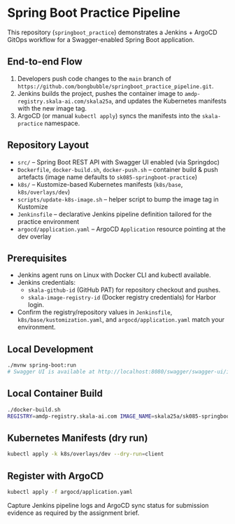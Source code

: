# Spring Boot Practice Pipeline

This repository (`springboot_practice`) demonstrates a Jenkins + ArgoCD GitOps workflow for a Swagger-enabled Spring Boot application.

## End-to-end Flow

1. Developers push code changes to the `main` branch of `https://github.com/bongbubble/springboot_practice_pipeline.git`.
2. Jenkins builds the project, pushes the container image to `amdp-registry.skala-ai.com/skala25a`, and updates the Kubernetes manifests with the new image tag.
3. ArgoCD (or manual `kubectl apply`) syncs the manifests into the `skala-practice` namespace.

## Repository Layout

- `src/` – Spring Boot REST API with Swagger UI enabled (via Springdoc)
- `Dockerfile`, `docker-build.sh`, `docker-push.sh` – container build & push artefacts (image name defaults to `sk085-springboot-practice`)
- `k8s/` – Kustomize-based Kubernetes manifests (`k8s/base`, `k8s/overlays/dev`)
- `scripts/update-k8s-image.sh` – helper script to bump the image tag in Kustomize
- `Jenkinsfile` – declarative Jenkins pipeline definition tailored for the practice environment
- `argocd/application.yaml` – ArgoCD `Application` resource pointing at the dev overlay

## Prerequisites

- Jenkins agent runs on Linux with Docker CLI and kubectl available.
- Jenkins credentials:
  - `skala-github-id` (GitHub PAT) for repository checkout and pushes.
  - `skala-image-registry-id` (Docker registry credentials) for Harbor login.
- Confirm the registry/repository values in `Jenkinsfile`, `k8s/base/kustomization.yaml`, and `argocd/application.yaml` match your environment.

## Local Development

```bash
./mvnw spring-boot:run
# Swagger UI is available at http://localhost:8080/swagger/swagger-ui/index.html
```

## Local Container Build

```bash
./docker-build.sh
REGISTRY=amdp-registry.skala-ai.com IMAGE_NAME=skala25a/sk085-springboot-practice IMAGE_TAG=local ./docker-build.sh
```

## Kubernetes Manifests (dry run)

```bash
kubectl apply -k k8s/overlays/dev --dry-run=client
```

## Register with ArgoCD

```bash
kubectl apply -f argocd/application.yaml
```

Capture Jenkins pipeline logs and ArgoCD sync status for submission evidence as required by the assignment brief.

